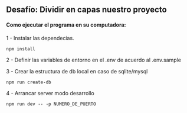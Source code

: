 ## Desafío: Dividir en capas nuestro proyecto
#### Como ejecutar el programa en su computadora:

1 - Instalar las dependecias.
```
npm install
```
2 - Definir las variables de entorno en el .env de acuerdo al .env.sample

3 - Crear la estructura de db local en caso de sqlite/mysql
```
npm run create-db
```
4 - Arrancar server modo desarrollo
```
npm run dev -- -p NUMERO_DE_PUERTO
```
